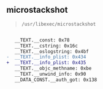 ## microstackshot

> `/usr/libexec/microstackshot`

```diff

   __TEXT.__const: 0x78
   __TEXT.__cstring: 0x16c
   __TEXT.__oslogstring: 0x4bf
-  __TEXT.__info_plist: 0x434
+  __TEXT.__info_plist: 0x435
   __TEXT.__objc_methname: 0xbe
   __TEXT.__unwind_info: 0x90
   __DATA_CONST.__auth_got: 0x138

```
